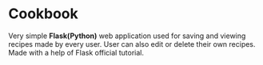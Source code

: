 # Cookbook

Very simple **Flask(Python)** web application used for saving and viewing recipes made by every user. User can also edit or delete their own recipes. Made with a help of Flask official tutorial.
